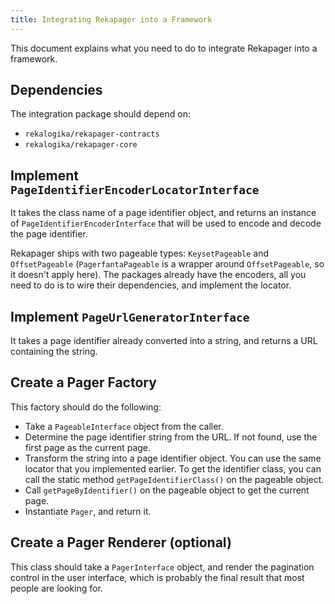 ```yaml
---
title: Integrating Rekapager into a Framework
---
```


This document explains what you need to do to integrate Rekapager into a
framework.

## Dependencies

The integration package should depend on:

* `rekalogika/rekapager-contracts`
* `rekalogika/rekapager-core`

## Implement `PageIdentifierEncoderLocatorInterface`

It takes the class name of a page identifier object, and returns an instance of
`PageIdentifierEncoderInterface` that will be used to encode and decode the page
identifier.

Rekapager ships with two pageable types: `KeysetPageable` and `OffsetPageable`
(`PagerfantaPageable` is a wrapper around `OffsetPageable`, so it doesn't apply
here). The packages already have the encoders, all you need to do is to
wire their dependencies, and implement the locator.

## Implement `PageUrlGeneratorInterface`

It takes a page identifier already converted into a string, and returns a URL
containing the string.

## Create a Pager Factory

This factory should do the following:

* Take a `PageableInterface` object from the caller.
* Determine the page identifier string from the URL. If not found, use the first
  page as the current page.
* Transform the string into a page identifier object. You can use the same
  locator that you implemented earlier. To get the identifier class, you can
  call the static method `getPageIdentifierClass()` on the pageable object.
* Call `getPageByIdentifier()` on the pageable object to get the current page.
* Instantiate `Pager`, and return it.

## Create a Pager Renderer (optional)

This class should take a `PagerInterface` object, and render the pagination
control in the user interface, which is probably the final result that most
people are looking for.